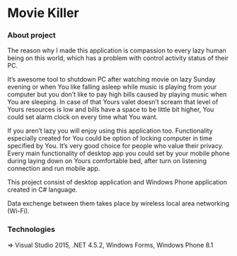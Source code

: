 # Movie Killer
### About project
The reason why I made this application is compassion to every lazy human being on this world, which has a problem with control activity status of their PC.

It’s awesome tool to shutdown PC after watching movie on lazy Sunday evening or when You like falling asleep while music is playing from your computer but you don’t like to pay high bills caused by playing music when You are sleeping. In case of that Yours valet doesn’t scream that level of Yours resources is low and bills have a space to be little bit higher, You could set alarm clock on every time what You want. 

If you aren’t lazy you will enjoy using this application too.
Functionality especially created for You could be option of locking computer in time specified by You. It’s very good choice for people who value their privacy. 
Every main functionality of desktop app you could set by your mobile phone during laying down on Yours comfortable bed, after turn on listening connection and run mobile app.


This project consist of desktop application and Windows Phone application created in C# language.

Data exchenge between them takes place by wireless local area networking (Wi-Fi).

### Technologies
⇒ Visual Studio 2015, .NET 4.5.2, Windows Forms, Windows Phone 8.1
